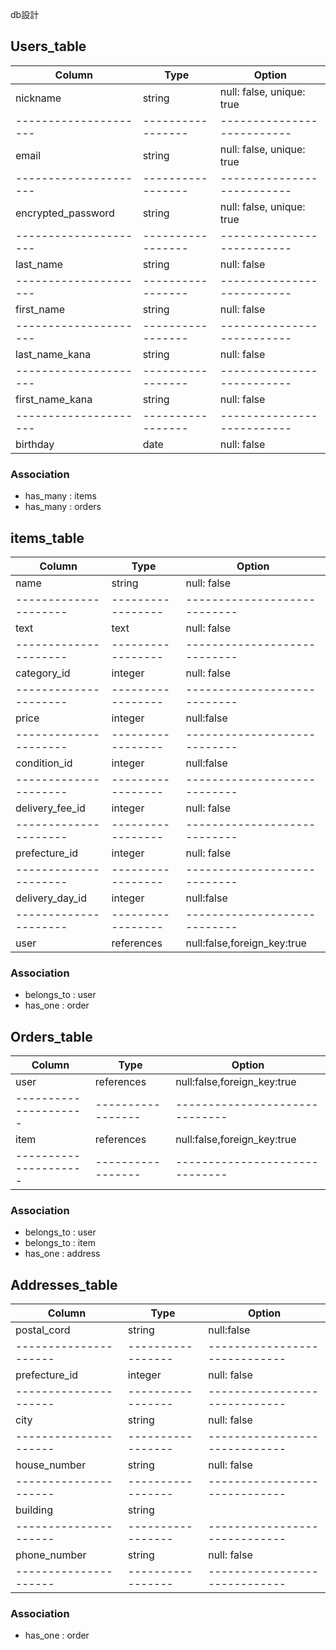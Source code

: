 db設計

 ## Users_table 
      
  |         Column      |       Type      |    Option                |     
  |---------------------|-----------------|--------------------------|    
  |       nickname      |     string      |null: false, unique: true |
  |---------------------|-----------------|--------------------------|   
  |        email        |     string      |null: false, unique: true |
  |---------------------|-----------------|--------------------------|      
  | encrypted_password  |     string      |null: false, unique: true |
  |---------------------|-----------------|--------------------------|
  |    last_name        |     string      |null: false               |
  |---------------------|-----------------|--------------------------|  
  |    first_name       |     string      |null: false               |
  |---------------------|-----------------|--------------------------|
  |    last_name_kana   |     string      |null: false               |
  |---------------------|-----------------|--------------------------|  
  |    first_name_kana  |     string      |null: false               |
  |---------------------|-----------------|--------------------------|
  |     birthday        |     date        |null: false               |

  ### Association 
   - has_many : items
   - has_many : orders


  ## items_table

  |       Column        |       Type      |    Option                  |     
  |---------------------|-----------------|----------------------------|    
  |        name         |     string      |  null: false               |
  |---------------------|-----------------|----------------------------|
  |        text         |      text       |   null: false              |
  |---------------------|-----------------|----------------------------|   
  |     category_id	    |     integer     |  	null: false              |
  |---------------------|-----------------|----------------------------|
  |         price       |    integer      |    null:false              |
  |---------------------|-----------------|----------------------------|
  |   condition_id      |    integer      |   null:false               |
  |---------------------|-----------------|----------------------------|  
  |   delivery_fee_id   |     integer     |  null: false               |
  |---------------------|-----------------|----------------------------|
  |      prefecture_id  |    integer      |   null: false              |
  |---------------------|-----------------|----------------------------|   
  |    delivery_day_id  |    integer      |  null:false                |
  |---------------------|-----------------|----------------------------|      
  |       user          |   references    | null:false,foreign_key:true|

  ### Association 
  - belongs_to : user
  - has_one    : order

  ## Orders_table

  |         Column      |       Type      |    Option                    |   
  |---------------------|-----------------|------------------------------|
  |         user        |   references    | null:false,foreign_key:true  |
  |---------------------|-----------------|------------------------------|   
  |         item        |   references    | null:false,foreign_key:true  |
  |---------------------|-----------------|------------------------------|   

  ### Association 
  - belongs_to : user
  - belongs_to : item
  - has_one    : address
  

  ## Addresses_table
   |         Column      |       Type      |    Option                   |
   |---------------------|-----------------|-----------------------------|
   |     postal_cord     |     string      |    null:false               |
   |---------------------|-----------------|-----------------------------| 
   |    prefecture_id	   |     integer	   |    null: false              |
   |---------------------|-----------------|-----------------------------|
   |        city	       |     string	     |    null: false              |
   |---------------------|-----------------|-----------------------------|
   |      house_number   |    	string     |   	null: false              |
   |---------------------|-----------------|-----------------------------|
   |       building	     |      string	   |                             |
   |---------------------|-----------------|-----------------------------|
   |    phone_number	   |      string	   |    null: false              |
   |---------------------|-----------------|-----------------------------|
   
  ### Association 
  - has_one  : order
      